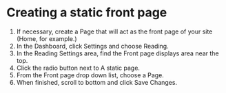 # Creating a static front page

1. If necessary, create a Page that will act as the front page of your site (Home, for example.)
1. In the Dashboard, click Settings and choose Reading.
2. In the Reading Settings area, find the Front page displays area near the top.
3. Click the radio button next to A static page.
4. From the Front page drop down list, choose a Page.
5. When finished, scroll to bottom and click Save Changes.
